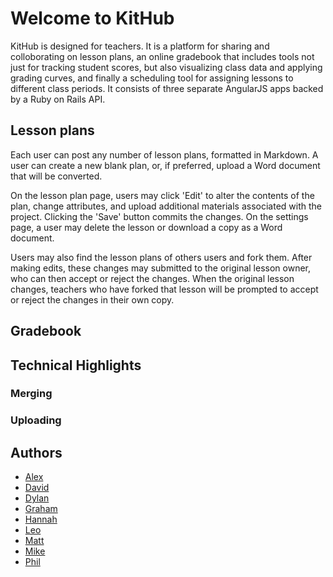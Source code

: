 # Welcome to KitHub

KitHub is designed for teachers. It is a platform for sharing and colloborating on lesson plans, an online gradebook that includes tools not just for tracking student scores, but also visualizing class data and applying grading curves, and finally a scheduling tool for assigning lessons to different class periods. It consists of three separate AngularJS apps backed by a Ruby on Rails API.

## Lesson plans

Each user can post any number of lesson plans, formatted in Markdown. A user can create a new blank plan, or, if preferred, upload a Word document that will be converted.

On the lesson plan page, users may click 'Edit' to alter the contents of the plan, change attributes, and upload additional materials associated with the project. Clicking the 'Save' button commits the changes. On the settings page, a user may delete the lesson or download a copy as a Word document.

Users may also find the lesson plans of others users and fork them. After making edits, these changes may submitted to the original lesson owner, who can then accept or reject the changes. When the original lesson changes, teachers who have forked that lesson will be prompted to accept or reject the changes in their own copy.

## Gradebook




## Technical Highlights

### Merging

### Uploading



## Authors

* [Alex](https://github.com/alexglach)
* [David](https://github.com/davidmjiang)
* [Dylan](https://github.com/lynchd2)
* [Graham](https://github.com/tgturner)
* [Hannah](https://github.com/hannahsquier)
* [Leo](https://github.com/leosaysger)
* [Matt](https://github.com/mnd-dsgn)
* [Mike](https://github.com/asackofwheat)
* [Phil](https://github.com/philipcolejohnson)

